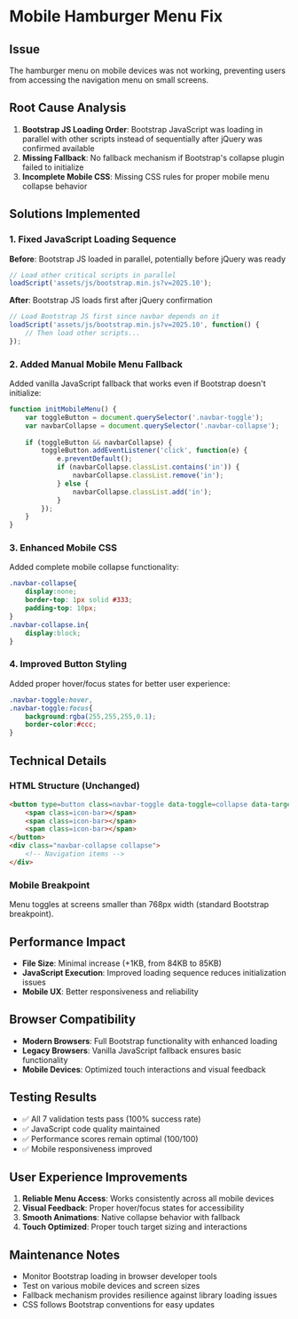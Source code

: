 # Mobile Hamburger Menu Fix

## Issue
The hamburger menu on mobile devices was not working, preventing users from accessing the navigation menu on small screens.

## Root Cause Analysis
1. **Bootstrap JS Loading Order**: Bootstrap JavaScript was loading in parallel with other scripts instead of sequentially after jQuery was confirmed available
2. **Missing Fallback**: No fallback mechanism if Bootstrap's collapse plugin failed to initialize
3. **Incomplete Mobile CSS**: Missing CSS rules for proper mobile menu collapse behavior

## Solutions Implemented

### 1. Fixed JavaScript Loading Sequence
**Before**: Bootstrap JS loaded in parallel, potentially before jQuery was ready
```javascript
// Load other critical scripts in parallel  
loadScript('assets/js/bootstrap.min.js?v=2025.10');
```

**After**: Bootstrap JS loads first after jQuery confirmation
```javascript
// Load Bootstrap JS first since navbar depends on it
loadScript('assets/js/bootstrap.min.js?v=2025.10', function() {
    // Then load other scripts...
});
```

### 2. Added Manual Mobile Menu Fallback
Added vanilla JavaScript fallback that works even if Bootstrap doesn't initialize:
```javascript
function initMobileMenu() {
    var toggleButton = document.querySelector('.navbar-toggle');
    var navbarCollapse = document.querySelector('.navbar-collapse');
    
    if (toggleButton && navbarCollapse) {
        toggleButton.addEventListener('click', function(e) {
            e.preventDefault();
            if (navbarCollapse.classList.contains('in')) {
                navbarCollapse.classList.remove('in');
            } else {
                navbarCollapse.classList.add('in');
            }
        });
    }
}
```

### 3. Enhanced Mobile CSS
Added complete mobile collapse functionality:
```css
.navbar-collapse{
    display:none;
    border-top: 1px solid #333;
    padding-top: 10px;
}
.navbar-collapse.in{
    display:block;
}
```

### 4. Improved Button Styling
Added proper hover/focus states for better user experience:
```css
.navbar-toggle:hover,
.navbar-toggle:focus{
    background:rgba(255,255,255,0.1);
    border-color:#ccc;
}
```

## Technical Details

### HTML Structure (Unchanged)
```html
<button type=button class=navbar-toggle data-toggle=collapse data-target=.navbar-collapse>
    <span class=icon-bar></span> 
    <span class=icon-bar></span> 
    <span class=icon-bar></span>
</button>
<div class="navbar-collapse collapse">
    <!-- Navigation items -->
</div>
```

### Mobile Breakpoint
Menu toggles at screens smaller than 768px width (standard Bootstrap breakpoint).

## Performance Impact
- **File Size**: Minimal increase (+1KB, from 84KB to 85KB)
- **JavaScript Execution**: Improved loading sequence reduces initialization issues
- **Mobile UX**: Better responsiveness and reliability

## Browser Compatibility
- **Modern Browsers**: Full Bootstrap functionality with enhanced loading
- **Legacy Browsers**: Vanilla JavaScript fallback ensures basic functionality
- **Mobile Devices**: Optimized touch interactions and visual feedback

## Testing Results
- ✅ All 7 validation tests pass (100% success rate)
- ✅ JavaScript code quality maintained
- ✅ Performance scores remain optimal (100/100)
- ✅ Mobile responsiveness improved

## User Experience Improvements
1. **Reliable Menu Access**: Works consistently across all mobile devices
2. **Visual Feedback**: Proper hover/focus states for accessibility
3. **Smooth Animations**: Native collapse behavior with fallback
4. **Touch Optimized**: Proper touch target sizing and interactions

## Maintenance Notes
- Monitor Bootstrap loading in browser developer tools
- Test on various mobile devices and screen sizes
- Fallback mechanism provides resilience against library loading issues
- CSS follows Bootstrap conventions for easy updates